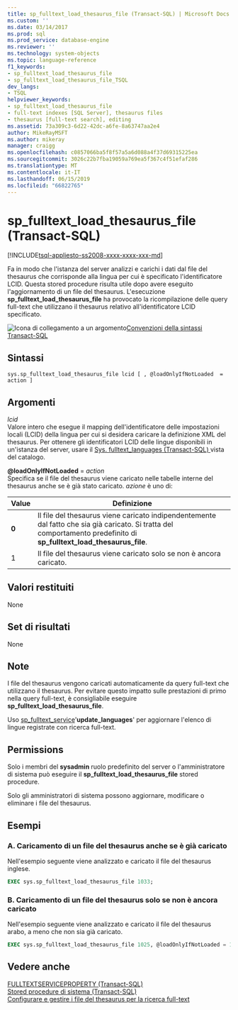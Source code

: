 ```yaml
---
title: sp_fulltext_load_thesaurus_file (Transact-SQL) | Microsoft Docs
ms.custom: ''
ms.date: 03/14/2017
ms.prod: sql
ms.prod_service: database-engine
ms.reviewer: ''
ms.technology: system-objects
ms.topic: language-reference
f1_keywords:
- sp_fulltext_load_thesaurus_file
- sp_fulltext_load_thesaurus_file_TSQL
dev_langs:
- TSQL
helpviewer_keywords:
- sp_fulltext_load_thesaurus_file
- full-text indexes [SQL Server], thesaurus files
- thesaurus [full-text search], editing
ms.assetid: 73a309c3-6d22-42dc-a6fe-8a63747aa2e4
author: MikeRayMSFT
ms.author: mikeray
manager: craigg
ms.openlocfilehash: c0857066ba5f8f57a5a6d088a4f37d69315225ea
ms.sourcegitcommit: 3026c22b7fba19059a769ea5f367c4f51efaf286
ms.translationtype: MT
ms.contentlocale: it-IT
ms.lasthandoff: 06/15/2019
ms.locfileid: "66822765"
---
```

# <a name="spfulltextloadthesaurusfile-transact-sql"></a>sp_fulltext_load_thesaurus_file (Transact-SQL)

[!INCLUDE[tsql-appliesto-ss2008-xxxx-xxxx-xxx-md](../../includes/tsql-appliesto-ss2008-xxxx-xxxx-xxx-md.md)]

  Fa in modo che l'istanza del server analizzi e carichi i dati dal file del thesaurus che corrisponde alla lingua per cui è specificato l'identificatore LCID. Questa stored procedure risulta utile dopo avere eseguito l'aggiornamento di un file del thesaurus. L'esecuzione **sp_fulltext_load_thesaurus_file** ha provocato la ricompilazione delle query full-text che utilizzano il thesaurus relativo all'identificatore LCID specificato.  
  
 ![Icona di collegamento a un argomento](../../database-engine/configure-windows/media/topic-link.gif "Icona di collegamento a un argomento")[Convenzioni della sintassi Transact-SQL](../../t-sql/language-elements/transact-sql-syntax-conventions-transact-sql.md)  
  
## <a name="syntax"></a>Sintassi  
  
```  
sys.sp_fulltext_load_thesaurus_file lcid [ , @loadOnlyIfNotLoaded  = action ]   
```  
  
## <a name="arguments"></a>Argomenti  
 *lcid*  
 Valore intero che esegue il mapping dell'identificatore delle impostazioni locali (LCID) della lingua per cui si desidera caricare la definizione XML del thesaurus. Per ottenere gli identificatori LCID delle lingue disponibili in un'istanza del server, usare il [Sys. fulltext_languages &#40;Transact-SQL&#41; ](../../relational-databases/system-catalog-views/sys-fulltext-languages-transact-sql.md) vista del catalogo.  
  
 **@loadOnlyIfNotLoaded**  = *action*  
 Specifica se il file del thesaurus viene caricato nelle tabelle interne del thesaurus anche se è già stato caricato. *azione* è uno di:  
  
|Value|Definizione|  
|-----------|----------------|  
|**0**|Il file del thesaurus viene caricato indipendentemente dal fatto che sia già caricato. Si tratta del comportamento predefinito di **sp_fulltext_load_thesaurus_file**.|  
|1|Il file del thesaurus viene caricato solo se non è ancora caricato.|  
  
## <a name="return-code-values"></a>Valori restituiti  
 None  
  
## <a name="result-sets"></a>Set di risultati  
 None  
  
## <a name="remarks"></a>Note  
 I file del thesaurus vengono caricati automaticamente da query full-text che utilizzano il thesaurus. Per evitare questo impatto sulle prestazioni di primo nella query full-text, è consigliabile eseguire **sp_fulltext_load_thesaurus_file**.  
  
 Uso [sp_fulltext_service](../../relational-databases/system-stored-procedures/sp-fulltext-service-transact-sql.md)'**update_languages**' per aggiornare l'elenco di lingue registrate con ricerca full-text.  
  
## <a name="permissions"></a>Permissions  
 Solo i membri del **sysadmin** ruolo predefinito del server o l'amministratore di sistema può eseguire il **sp_fulltext_load_thesaurus_file** stored procedure.  
  
 Solo gli amministratori di sistema possono aggiornare, modificare o eliminare i file del thesaurus.  
  
## <a name="examples"></a>Esempi  
  
### <a name="a-load-a-thesaurus-file-even-if-it-is-already-loaded"></a>A. Caricamento di un file del thesaurus anche se è già caricato  
 Nell'esempio seguente viene analizzato e caricato il file del thesaurus inglese.  
  
```sql
EXEC sys.sp_fulltext_load_thesaurus_file 1033;
```  
  
### <a name="b-load-a-thesaurus-file-only-if-it-is-not-yet-loaded"></a>B. Caricamento di un file del thesaurus solo se non è ancora caricato  
 Nell'esempio seguente viene analizzato e caricato il file del thesaurus arabo, a meno che non sia già caricato.  
  
```sql
EXEC sys.sp_fulltext_load_thesaurus_file 1025, @loadOnlyIfNotLoaded = 1;
```  

## <a name="see-also"></a>Vedere anche

[FULLTEXTSERVICEPROPERTY &#40;Transact-SQL&#41;](../../t-sql/functions/fulltextserviceproperty-transact-sql.md)  
[Stored procedure di sistema &#40;Transact-SQL&#41;](../../relational-databases/system-stored-procedures/system-stored-procedures-transact-sql.md)  
[Configurare e gestire i file del thesaurus per la ricerca full-text](../../relational-databases/search/configure-and-manage-thesaurus-files-for-full-text-search.md)
